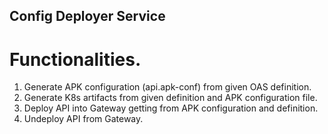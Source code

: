 ## Config Deployer Service

# Functionalities.

1. Generate APK configuration (api.apk-conf) from given OAS definition.
2. Generate K8s artifacts from given definition and APK configuration file.
3. Deploy API into Gateway getting from APK configuration and definition.
4. Undeploy API from Gateway.
